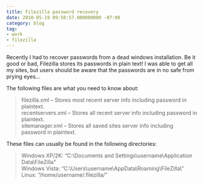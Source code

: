 ```yaml
---
title: Filezilla password recovery
date: 2010-05-19 09:58:57.000000000 -07:00
category: blog
tag:
- work
- filezilla
---
```

<p>Recently I had to recover passwords from a dead windows installation. Be it good or bad, Filezilla stores its passwords in plain text! I was able to get all my sites, but users should be aware that the passwords are in no safe from prying eyes...</p>
<p>The following files are what you need to know about:</p>
<blockquote><p>filezilla.xml – Stores most recent server info including password in plaintext.<br />
recentservers.xml – Stores all recent server info including password in plaintext.<br />
sitemanager.xml – Stores all saved sites server info including password in plaintext.</p></blockquote>
<p>These files can usually be found in the following directories:</p>
<blockquote><p>Windows XP/2K: “C:\Documents and Settings\username\Application Data\FileZilla”<br />
Windows Vista: “C:\Users\username\AppData\Roaming\FileZilla\”<br />
Linux: “/home/username/.filezilla/”</p></blockquote>
